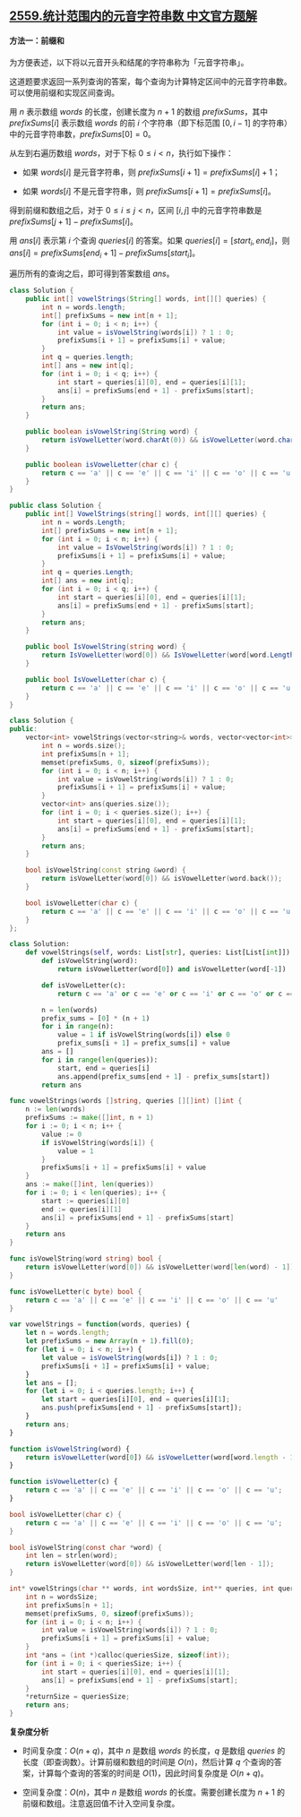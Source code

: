 ## [2559.统计范围内的元音字符串数 中文官方题解](https://leetcode.cn/problems/count-vowel-strings-in-ranges/solutions/100000/tong-ji-fan-wei-nei-de-yuan-yin-zi-fu-ch-5k8q)
#### 方法一：前缀和

为方便表述，以下将以元音开头和结尾的字符串称为「元音字符串」。

这道题要求返回一系列查询的答案，每个查询为计算特定区间中的元音字符串数。可以使用前缀和实现区间查询。

用 $n$ 表示数组 $\textit{words}$ 的长度，创建长度为 $n + 1$ 的数组 $\textit{prefixSums}$，其中 $\textit{prefixSums}[i]$ 表示数组 $\textit{words}$ 的前 $i$ 个字符串（即下标范围 $[0, i - 1]$ 的字符串）中的元音字符串数，$\textit{prefixSums}[0] = 0$。

从左到右遍历数组 $\textit{words}$，对于下标 $0 \le i < n$，执行如下操作：

- 如果 $\textit{words}[i]$ 是元音字符串，则 $\textit{prefixSums}[i + 1] = \textit{prefixSums}[i] + 1$；

- 如果 $\textit{words}[i]$ 不是元音字符串，则 $\textit{prefixSums}[i + 1] = \textit{prefixSums}[i]$。

得到前缀和数组之后，对于 $0 \le i \le j < n$，区间 $[i, j]$ 中的元音字符串数是 $\textit{prefixSums}[j + 1] - \textit{prefixSums}[i]$。

用 $\textit{ans}[i]$ 表示第 $i$ 个查询 $\textit{queries}[i]$ 的答案。如果 $\textit{queries}[i] = [\textit{start}_i, \textit{end}_i]$，则 $\textit{ans}[i] = \textit{prefixSums}[\textit{end}_i + 1] - \textit{prefixSums}[\textit{start}_i]$。

遍历所有的查询之后，即可得到答案数组 $\textit{ans}$。

```Java [sol1-Java]
class Solution {
    public int[] vowelStrings(String[] words, int[][] queries) {
        int n = words.length;
        int[] prefixSums = new int[n + 1];
        for (int i = 0; i < n; i++) {
            int value = isVowelString(words[i]) ? 1 : 0;
            prefixSums[i + 1] = prefixSums[i] + value;
        }
        int q = queries.length;
        int[] ans = new int[q];
        for (int i = 0; i < q; i++) {
            int start = queries[i][0], end = queries[i][1];
            ans[i] = prefixSums[end + 1] - prefixSums[start];
        }
        return ans;
    }

    public boolean isVowelString(String word) {
        return isVowelLetter(word.charAt(0)) && isVowelLetter(word.charAt(word.length() - 1));
    }

    public boolean isVowelLetter(char c) {
        return c == 'a' || c == 'e' || c == 'i' || c == 'o' || c == 'u';
    }
}
```

```C# [sol1-C#]
public class Solution {
    public int[] VowelStrings(string[] words, int[][] queries) {
        int n = words.Length;
        int[] prefixSums = new int[n + 1];
        for (int i = 0; i < n; i++) {
            int value = IsVowelString(words[i]) ? 1 : 0;
            prefixSums[i + 1] = prefixSums[i] + value;
        }
        int q = queries.Length;
        int[] ans = new int[q];
        for (int i = 0; i < q; i++) {
            int start = queries[i][0], end = queries[i][1];
            ans[i] = prefixSums[end + 1] - prefixSums[start];
        }
        return ans;
    }

    public bool IsVowelString(string word) {
        return IsVowelLetter(word[0]) && IsVowelLetter(word[word.Length - 1]);
    }

    public bool IsVowelLetter(char c) {
        return c == 'a' || c == 'e' || c == 'i' || c == 'o' || c == 'u';
    }
}
```

```C++ [sol1-C++]
class Solution {
public:
    vector<int> vowelStrings(vector<string>& words, vector<vector<int>>& queries) {
        int n = words.size();
        int prefixSums[n + 1];
        memset(prefixSums, 0, sizeof(prefixSums));
        for (int i = 0; i < n; i++) {
            int value = isVowelString(words[i]) ? 1 : 0;
            prefixSums[i + 1] = prefixSums[i] + value;
        }
        vector<int> ans(queries.size());
        for (int i = 0; i < queries.size(); i++) {
            int start = queries[i][0], end = queries[i][1];
            ans[i] = prefixSums[end + 1] - prefixSums[start];
        }
        return ans;
    }

    bool isVowelString(const string &word) {
        return isVowelLetter(word[0]) && isVowelLetter(word.back());
    }

    bool isVowelLetter(char c) {
        return c == 'a' || c == 'e' || c == 'i' || c == 'o' || c == 'u';
    }
};

```

```Python [sol1-Python3]
class Solution:
    def vowelStrings(self, words: List[str], queries: List[List[int]]) -> List[int]:
        def isVowelString(word):
            return isVowelLetter(word[0]) and isVowelLetter(word[-1])

        def isVowelLetter(c):
            return c == 'a' or c == 'e' or c == 'i' or c == 'o' or c == 'u'

        n = len(words)
        prefix_sums = [0] * (n + 1)
        for i in range(n):
            value = 1 if isVowelString(words[i]) else 0
            prefix_sums[i + 1] = prefix_sums[i] + value
        ans = []
        for i in range(len(queries)):
            start, end = queries[i]
            ans.append(prefix_sums[end + 1] - prefix_sums[start])
        return ans
```

```Go [sol1-Go]
func vowelStrings(words []string, queries [][]int) []int {
    n := len(words)
    prefixSums := make([]int, n + 1)
    for i := 0; i < n; i++ {
        value := 0
        if isVowelString(words[i]) {
            value = 1
        }
        prefixSums[i + 1] = prefixSums[i] + value
    }
    ans := make([]int, len(queries))
    for i := 0; i < len(queries); i++ {
        start := queries[i][0]
        end := queries[i][1]
        ans[i] = prefixSums[end + 1] - prefixSums[start]
    }
    return ans
}

func isVowelString(word string) bool {
    return isVowelLetter(word[0]) && isVowelLetter(word[len(word) - 1])
}

func isVowelLetter(c byte) bool {
    return c == 'a' || c == 'e' || c == 'i' || c == 'o' || c == 'u'
}
```

```JavaScript [sol1-JavaScript]
var vowelStrings = function(words, queries) {
    let n = words.length;
    let prefixSums = new Array(n + 1).fill(0);
    for (let i = 0; i < n; i++) {
        let value = isVowelString(words[i]) ? 1 : 0;
        prefixSums[i + 1] = prefixSums[i] + value;
    }
    let ans = [];
    for (let i = 0; i < queries.length; i++) {
        let start = queries[i][0], end = queries[i][1];
        ans.push(prefixSums[end + 1] - prefixSums[start]);
    }
    return ans;
}

function isVowelString(word) {
    return isVowelLetter(word[0]) && isVowelLetter(word[word.length - 1]);
}

function isVowelLetter(c) {
    return c == 'a' || c == 'e' || c == 'i' || c == 'o' || c == 'u';
}
```

```C [sol1-C]
bool isVowelLetter(char c) {
    return c == 'a' || c == 'e' || c == 'i' || c == 'o' || c == 'u';
}

bool isVowelString(const char *word) {
    int len = strlen(word);
    return isVowelLetter(word[0]) && isVowelLetter(word[len - 1]);
}

int* vowelStrings(char ** words, int wordsSize, int** queries, int queriesSize, int* queriesColSize, int* returnSize) {
    int n = wordsSize;
    int prefixSums[n + 1];
    memset(prefixSums, 0, sizeof(prefixSums));
    for (int i = 0; i < n; i++) {
        int value = isVowelString(words[i]) ? 1 : 0;
        prefixSums[i + 1] = prefixSums[i] + value;
    }
    int *ans = (int *)calloc(queriesSize, sizeof(int));
    for (int i = 0; i < queriesSize; i++) {
        int start = queries[i][0], end = queries[i][1];
        ans[i] = prefixSums[end + 1] - prefixSums[start];
    }
    *returnSize = queriesSize;
    return ans;
}
```

**复杂度分析**

- 时间复杂度：$O(n + q)$，其中 $n$ 是数组 $\textit{words}$ 的长度，$q$ 是数组 $\textit{queries}$ 的长度（即查询数）。计算前缀和数组的时间是 $O(n)$，然后计算 $q$ 个查询的答案，计算每个查询的答案的时间是 $O(1)$，因此时间复杂度是 $O(n + q)$。

- 空间复杂度：$O(n)$，其中 $n$ 是数组 $\textit{words}$ 的长度。需要创建长度为 $n + 1$ 的前缀和数组。注意返回值不计入空间复杂度。